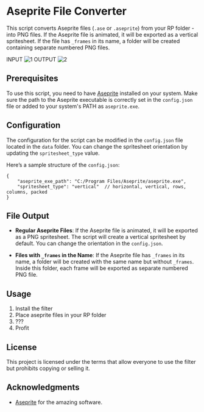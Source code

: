 # Aseprite File Converter

This script converts Aseprite files (`.ase` or `.aseprite`) from your RP folder - into PNG files. If the Aseprite file is animated, it will be exported as a vertical spritesheet. If the file has `_frames` in its name, a folder will be created containing separate numbered PNG files.

INPUT
![1](https://github.com/user-attachments/assets/0c424ffe-87b5-4ab6-89bb-eadea8423e62)
OUTPUT
![2](https://github.com/user-attachments/assets/994d01fe-58b3-4cf9-a4cf-1947e4747d3d)


## Prerequisites

To use this script, you need to have [Aseprite](https://aseprite.org/) installed on your system. Make sure the path to the Aseprite executable is correctly set in the `config.json` file or added to your system's PATH as `aseprite.exe`.

## Configuration

The configuration for the script can be modified in the `config.json` file located in the `data` folder. You can change the spritesheet orientation by updating the `spritesheet_type` value. 

Here’s a sample structure of the `config.json`:

```jsonc
{
    "aseprite_exe_path": "C:/Program Files/Aseprite/aseprite.exe",
    "spritesheet_type": "vertical"  // horizontal, vertical, rows, columns, packed
}
```

## File Output

- **Regular Aseprite Files**: If the Aseprite file is animated, it will be exported as a PNG spritesheet. The script will create a vertical spritesheet by default. You can change the orientation in the `config.json`.

- **Files with `_frames` in the Name**: If the Aseprite file has `_frames` in its name, a folder will be created with the same name but without `_frames`. Inside this folder, each frame will be exported as separate numbered PNG file.

## Usage

1. Install the filter
2. Place aseprite files in your RP folder
3. ???
4. Profit

## License

This project is licensed under the terms that allow everyone to use the filter but prohibits copying or selling it.

## Acknowledgments

- [Aseprite](https://aseprite.org/) for the amazing software.
